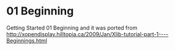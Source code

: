 # 01 Beginning
Getting Started 01 Beginning and it was ported from http://xopendisplay.hilltopia.ca/2009/Jan/Xlib-tutorial-part-1----Beginnings.html
